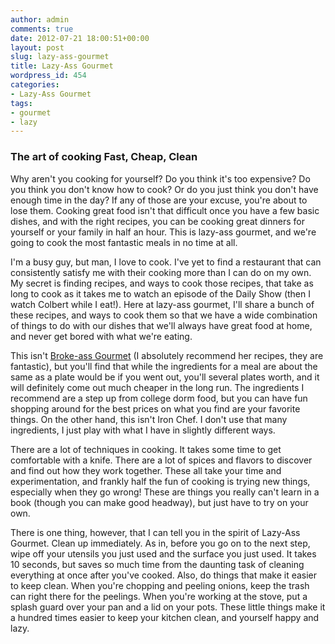```yaml
---
author: admin
comments: true
date: 2012-07-21 18:00:51+00:00
layout: post
slug: lazy-ass-gourmet
title: Lazy-Ass Gourmet
wordpress_id: 454
categories:
- Lazy-Ass Gourmet
tags:
- gourmet
- lazy
---
```


### The art of cooking Fast, Cheap, Clean





Why aren't you cooking for yourself? Do you think it's too expensive? Do you think you don't know how to cook? Or do you just think you don't have enough time in the day? If any of those are your excuse, you're about to lose them. Cooking great food isn't that difficult once you have a few basic dishes, and with the right recipes, you can be cooking great dinners for yourself or your family in half an hour. This is lazy-ass gourmet, and we're going to cook the most fantastic meals in no time at all.




I'm a busy guy, but man, I love to cook. I've yet to find a restaurant that can consistently satisfy me with their cooking more than I can do on my own. My secret is finding recipes, and ways to cook those recipes, that take as long to cook as it takes me to watch an episode of the Daily Show (then I watch Colbert while I eat!). Here at lazy-ass gourmet, I'll share a bunch of these recipes, and ways to cook them so that we have a wide combination of things to do with our dishes that we'll always have great food at home, and never get bored with what we're eating.





This isn't [Broke-ass Gourmet](http://www.brokeassgourmet.com) (I absolutely recommend her recipes, they are fantastic), but you'll find that while the ingredients for a meal are about the same as a plate would be if you went out, you'll several plates worth, and it will definitely come out much cheaper in the long run. The ingredients I recommend are a step up from college dorm food, but you can have fun shopping around for the best prices on what you find are your favorite things. On the other hand, this isn't Iron Chef. I don't use that many ingredients, I just play with what I have in slightly different ways.





There are a lot of techniques in cooking. It takes some time to get comfortable with a knife. There are a lot of spices and flavors to discover and find out how they work together. These all take your time and experimentation, and frankly half the fun of cooking is trying new things, especially when they go wrong! These are things you really can't learn in a book (though you can make good headway), but just have to try on your own.





There is one thing, however, that I can tell you in the spirit of Lazy-Ass Gourmet. Clean up immediately. As in, before you go on to the next step, wipe off your utensils you just used and the surface you just used. It takes 10 seconds, but saves so much time from the daunting task of cleaning everything at once after you've cooked. Also, do things that make it easier to keep clean. When you're chopping and peeling onions, keep the trash can right there for the peelings. When you're working at the stove, put a splash guard over your pan and a lid on your pots. These little things make it a hundred times easier to keep your kitchen clean, and yourself happy and lazy.



